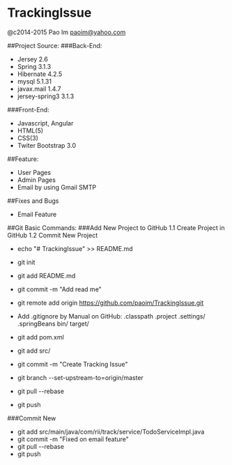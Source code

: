 # TrackingIssue
@c2014-2015
Pao Im
paoim@yahoo.com

##Project Source:
###Back-End:
- Jersey			2.6
- Spring			3.1.3
- Hibernate			4.2.5
- mysql				5.1.31
- javax.mail		1.4.7
- jersey-spring3	3.1.3

###Front-End:
- Javascript, Angular
- HTML(5)
- CSS(3)
- Twiter Bootstrap 3.0


##Feature:
- User Pages
- Admin Pages
- Email by using Gmail SMTP


##Fixes and Bugs
- Email Feature


##Git Basic Commands:
###Add New Project to GitHub
1.1 Create Project in GitHub
1.2 Commit New Project
- echo "# TrackingIssue" >> README.md
- git init
- git add README.md
- git commit -m "Add read me"
- git remote add origin https://github.com/paoim/TrackingIssue.git

- Add .gitignore by Manual on GitHub:
.classpath
.project
.settings/
.springBeans
bin/
target/

- git add pom.xml
- git add src/
- git commit -m "Create Tracking Issue"
- git branch --set-upstream-to=origin/master
- git pull --rebase
- git push

###Commit New
- git add src/main/java/com/rii/track/service/TodoServiceImpl.java
- git commit -m "Fixed on email feature"
- git pull --rebase
- git push
